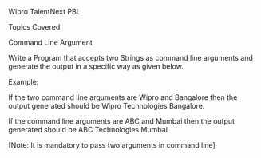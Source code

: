 Wipro TalentNext PBL

Topics Covered

Command Line Argument



Write a Program that accepts two Strings as command line arguments and generate the output in a specific way as given below.

Example:

If the two command line arguments are Wipro and Bangalore then the output generated should be Wipro Technologies Bangalore.

If the command line arguments are ABC and Mumbai then the output generated should be ABC Technologies Mumbai 

[Note: It is mandatory to pass two arguments in command line]